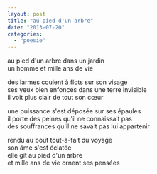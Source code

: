```yaml
---
layout: post
title: "au pied d'un arbre"
date: "2013-07-20"
categories: 
  - "poesie"
---
```


au pied d'un arbre dans un jardin  
un homme et mille ans de vie

des larmes coulent à flots sur son visage  
ses yeux bien enfoncés dans une terre invisible  
il voit plus clair de tout son cœur

une puissance s'est déposée sur ses épaules  
il porte des peines qu'il ne connaissait pas  
des souffrances qu'il ne savait pas lui appartenir

rendu au bout tout-à-fait du voyage  
son âme s'est éclatée  
elle gît au pied d'un arbre  
et mille ans de vie ornent ses pensées

